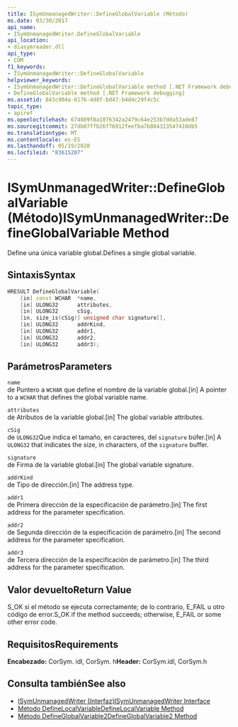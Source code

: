 ```yaml
---
title: ISymUnmanagedWriter::DefineGlobalVariable (Método)
ms.date: 03/30/2017
api_name:
- ISymUnmanagedWriter.DefineGlobalVariable
api_location:
- diasymreader.dll
api_type:
- COM
f1_keywords:
- ISymUnmanagedWriter::DefineGlobalVariable
helpviewer_keywords:
- ISymUnmanagedWriter::DefineGlobalVariable method [.NET Framework debugging]
- DefineGlobalVariable method [.NET Framework debugging]
ms.assetid: 843c904a-8176-4d8f-bd47-b4d4c29f4c5c
topic_type:
- apiref
ms.openlocfilehash: 674089f8a1076342a2479c64e253b7dda53ade87
ms.sourcegitcommit: 27db07ffb26f76912feefba7b884313547410db5
ms.translationtype: MT
ms.contentlocale: es-ES
ms.lasthandoff: 05/19/2020
ms.locfileid: "83615207"
---
```

# <a name="isymunmanagedwriterdefineglobalvariable-method"></a><span data-ttu-id="57c50-102">ISymUnmanagedWriter::DefineGlobalVariable (Método)</span><span class="sxs-lookup"><span data-stu-id="57c50-102">ISymUnmanagedWriter::DefineGlobalVariable Method</span></span>
<span data-ttu-id="57c50-103">Define una única variable global.</span><span class="sxs-lookup"><span data-stu-id="57c50-103">Defines a single global variable.</span></span>  
  
## <a name="syntax"></a><span data-ttu-id="57c50-104">Sintaxis</span><span class="sxs-lookup"><span data-stu-id="57c50-104">Syntax</span></span>  
  
```cpp  
HRESULT DefineGlobalVariable(  
    [in] const WCHAR  *name,  
    [in] ULONG32      attributes,  
    [in] ULONG32      cSig,  
    [in, size_is(cSig)] unsigned char signature[],  
    [in] ULONG32      addrKind,  
    [in] ULONG32      addr1,  
    [in] ULONG32      addr2,  
    [in] ULONG32      addr3);  
```  
  
## <a name="parameters"></a><span data-ttu-id="57c50-105">Parámetros</span><span class="sxs-lookup"><span data-stu-id="57c50-105">Parameters</span></span>  
 `name`  
 <span data-ttu-id="57c50-106">de Puntero a `WCHAR` que define el nombre de la variable global.</span><span class="sxs-lookup"><span data-stu-id="57c50-106">[in] A pointer to a `WCHAR` that defines the global variable name.</span></span>  
  
 `attributes`  
 <span data-ttu-id="57c50-107">de Atributos de la variable global.</span><span class="sxs-lookup"><span data-stu-id="57c50-107">[in] The global variable attributes.</span></span>  
  
 `cSig`  
 <span data-ttu-id="57c50-108">de `ULONG32`Que indica el tamaño, en caracteres, del `signature` búfer.</span><span class="sxs-lookup"><span data-stu-id="57c50-108">[in] A `ULONG32` that indicates the size, in characters, of the `signature` buffer.</span></span>  
  
 `signature`  
 <span data-ttu-id="57c50-109">de Firma de la variable global.</span><span class="sxs-lookup"><span data-stu-id="57c50-109">[in] The global variable signature.</span></span>  
  
 `addrKind`  
 <span data-ttu-id="57c50-110">de Tipo de dirección.</span><span class="sxs-lookup"><span data-stu-id="57c50-110">[in] The address type.</span></span>  
  
 `addr1`  
 <span data-ttu-id="57c50-111">de Primera dirección de la especificación de parámetro.</span><span class="sxs-lookup"><span data-stu-id="57c50-111">[in] The first address for the parameter specification.</span></span>  
  
 `addr2`  
 <span data-ttu-id="57c50-112">de Segunda dirección de la especificación de parámetro.</span><span class="sxs-lookup"><span data-stu-id="57c50-112">[in] The second address for the parameter specification.</span></span>  
  
 `addr3`  
 <span data-ttu-id="57c50-113">de Tercera dirección de la especificación de parámetro.</span><span class="sxs-lookup"><span data-stu-id="57c50-113">[in] The third address for the parameter specification.</span></span>  
  
## <a name="return-value"></a><span data-ttu-id="57c50-114">Valor devuelto</span><span class="sxs-lookup"><span data-stu-id="57c50-114">Return Value</span></span>  
 <span data-ttu-id="57c50-115">S_OK si el método se ejecuta correctamente; de lo contrario, E_FAIL u otro código de error.</span><span class="sxs-lookup"><span data-stu-id="57c50-115">S_OK if the method succeeds; otherwise, E_FAIL or some other error code.</span></span>  
  
## <a name="requirements"></a><span data-ttu-id="57c50-116">Requisitos</span><span class="sxs-lookup"><span data-stu-id="57c50-116">Requirements</span></span>  
 <span data-ttu-id="57c50-117">**Encabezado:** CorSym. idl, CorSym. h</span><span class="sxs-lookup"><span data-stu-id="57c50-117">**Header:** CorSym.idl, CorSym.h</span></span>  
  
## <a name="see-also"></a><span data-ttu-id="57c50-118">Consulta también</span><span class="sxs-lookup"><span data-stu-id="57c50-118">See also</span></span>

- [<span data-ttu-id="57c50-119">ISymUnmanagedWriter (Interfaz)</span><span class="sxs-lookup"><span data-stu-id="57c50-119">ISymUnmanagedWriter Interface</span></span>](isymunmanagedwriter-interface.md)
- [<span data-ttu-id="57c50-120">Método DefineLocalVariable</span><span class="sxs-lookup"><span data-stu-id="57c50-120">DefineLocalVariable Method</span></span>](isymunmanagedwriter-definelocalvariable-method.md)
- [<span data-ttu-id="57c50-121">Método DefineGlobalVariable2</span><span class="sxs-lookup"><span data-stu-id="57c50-121">DefineGlobalVariable2 Method</span></span>](isymunmanagedwriter2-defineglobalvariable2-method.md)
